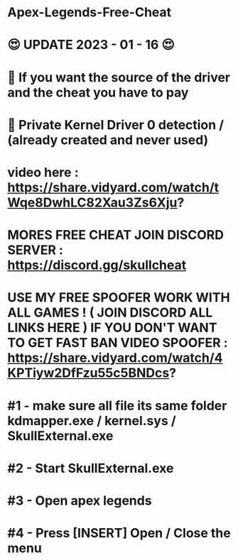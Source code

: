 # Apex-Legends-Free-Cheat
# 😍 UPDATE 2023 - 01 - 16 😍
# 💸 If you want the source of the driver and the cheat you have to pay
# 🔅 Private Kernel Driver 0 detection / (already created and never used)
# video here : https://share.vidyard.com/watch/tWqe8DwhLC82Xau3Zs6Xju?
# MORES FREE CHEAT  JOIN DISCORD SERVER : https://discord.gg/skullcheat
# USE MY FREE SPOOFER WORK WITH ALL GAMES ! ( JOIN DISCORD ALL LINKS HERE ) IF YOU DON'T WANT TO GET FAST BAN VIDEO SPOOFER : https://share.vidyard.com/watch/4KPTiyw2DfFzu55c5BNDcs?
# #1 - make sure all file its same folder kdmapper.exe / kernel.sys / SkullExternal.exe
# #2 - Start SkullExternal.exe
# #3 - Open apex legends
# #4 - Press [INSERT] Open / Close the menu
